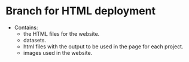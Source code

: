 # Branch for HTML deployment

- Contains:
    - the HTML files for the website.
    - datasets.
    - html files with the output to be used in the page for each project.
    - images used in the website.